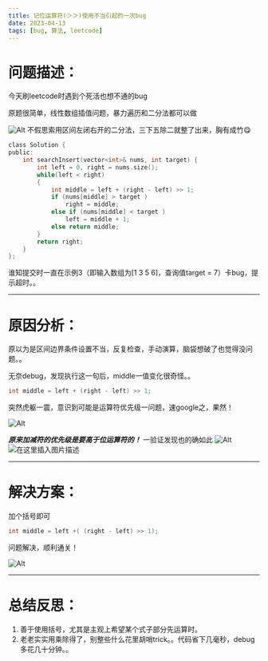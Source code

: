```yaml
---
title: 记位运算符(＞＞)使用不当引起的一次bug
date: 2023-04-13
tags: [bug, 算法, leetcode]
---
```


# 问题描述：
今天刷leetcode时遇到个死活也想不通的bug

原题很简单，线性数组插值问题，暴力遍历和二分法都可以做

 ![Alt](https://img-blog.csdnimg.cn/4291634327b34c4ca303b9e230d55504.png#pic_center)
不假思索用区间左闭右开的二分法，三下五除二就整了出来，胸有成竹😋

```c
class Solution {
public:
    int searchInsert(vector<int>& nums, int target) {
        int left = 0, right = nums.size();
        while(left < right)
        {
            int middle = left + (right - left) >> 1;
            if (nums[middle] > target )
                right = middle;
            else if (nums[middle] < target )
                left = middle + 1;
            else return middle;
        }
        return right;
    }
};
```
谁知提交时一直在示例3（即输入数组为[1 3 5 6]，查询值target = 7）卡bug，提示超时。。


---

# 原因分析：

原以为是区间边界条件设置不当，反复检查，手动演算，脑袋想破了也觉得没问题。。

无奈debug，发现执行这一句后，middle一值变化很奇怪。。

```c
int middle = left + (right - left) >> 1;
```

突然虎躯一震，意识到可能是运算符优先级一问题，速google之，果然！

![Alt](https://img-blog.csdnimg.cn/7376f5a46b9b40d69617f644c3a95446.png#pic_center)

***原来加减符的优先级是要高于位运算符的！***
一验证发现也的确如此
![Alt](https://img-blog.csdnimg.cn/c139aa7e621a457d9a9ab94218875c28.png#pic_center)
![在这里插入图片描述](https://img-blog.csdnimg.cn/d77a6a8eeaaf45ccb0f1c0ceeaf32ca4.jpeg#pic_center)


---

# 解决方案：
加个括号即可
```c
int middle = left +( (right - left) >> 1);
```
问题解决，顺利通关！

![Alt](https://img-blog.csdnimg.cn/5a594159208d4fd0be9f10340f09d5ad.png#pic_center)

---

# 总结反思：
1. 善于使用括号，尤其是主观上希望某个式子部分先运算时。
2. 老老实实用乘除得了，别整些什么花里胡哨trick。。代码省下几毫秒，debug多花几十分钟。。